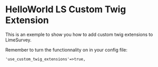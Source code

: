 #  HelloWorld LS Custom Twig Extension

This is an exemple to show you how to add custom twig extensions to LimeSurvey.

Remember to turn the functionnality on in your config file:

```
'use_custom_twig_extensions'=>true,
```
